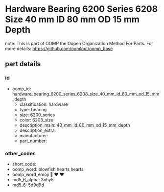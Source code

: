 # Hardware Bearing 6200 Series 6208 Size 40 mm ID 80 mm OD 15 mm Depth  

note: This is part of OOMP the Oopen Organization Method For Parts. For more details: https://github.com/oomlout/oomp_base

##  part details





### id
* oomp_id: hardware_bearing_6200_series_6208_size_40_mm_id_80_mm_od_15_mm_depth
  * classification: hardware
  * type: bearing
  * size: 6200_series
  * color: 6208_size
  * description_main: 40_mm_id_80_mm_od_15_mm_depth
  * description_extra: 
  * manufacturer: 
  * part_number: 

### other_codes
* short_code: 
* oomp_word: blowfish hearts hearts
* oomp_word_emoji :blowfish: :hearts: :hearts:
* md5_6_alpha: 3nhy5
* md5_6: 5d9d9d